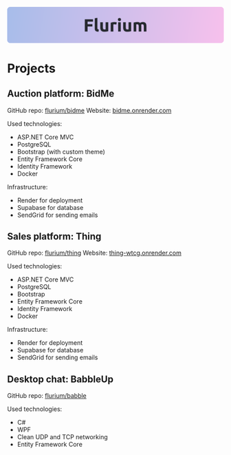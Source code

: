 ![banner](https://raw.githubusercontent.com/flurium/.github/669faa5fc35532fab8beee02c527c6c6764d618b/profile/flurium-banner-light.svg)

# Projects

## Auction platform: BidMe

GitHub repo: [flurium/bidme](https://github.com/flurium/bidme)
Website: [bidme.onrender.com](https://bidme.onrender.com)

Used technologies:
- ASP.NET Core MVC
- PostgreSQL
- Bootstrap (with custom theme)
- Entity Framework Core
- Identity Framework
- Docker

Infrastructure: 
- Render for deployment
- Supabase for database
- SendGrid for sending emails


## Sales platform: Thing

GitHub repo: [flurium/thing](https://github.com/flurium/thing)
Website: [thing-wtcg.onrender.com](https://thing-wtcg.onrender.com)

Used technologies:
- ASP.NET Core MVC
- PostgreSQL
- Bootstrap
- Entity Framework Core
- Identity Framework
- Docker

Infrastructure: 
- Render for deployment
- Supabase for database
- SendGrid for sending emails


## Desktop chat: BabbleUp

GitHub repo: [flurium/babble](https://github.com/flurium/babble)

Used technologies:
- C#
- WPF
- Clean UDP and TCP networking
- Entity Framework Core
